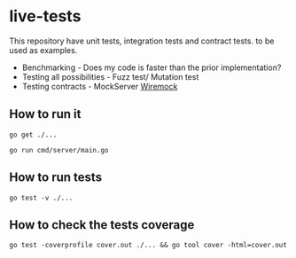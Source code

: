 # live-tests

This repository have unit tests, integration tests and contract tests. to be used as examples.

- Benchmarking - Does my code is faster than the prior implementation?
- Testing all possibilities - Fuzz test/ Mutation test
- Testing contracts - MockServer [Wiremock](https://wiremock.org)

## How to run it

```shell
go get ./...

go run cmd/server/main.go
```

## How to run tests

```shell
go test -v ./...
```

## How to check the tests coverage

```shell
go test -coverprofile cover.out ./... && go tool cover -html=cover.out
```
